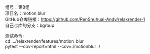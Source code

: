 组号：第8组  
项目名：motion blur  
GitHub仓库链接：https://github.com/RenShuhuai-Andy/relaxrender-1  
自己仓库的分支：bgroup  

测试命令:  
cd .../relaxrender/features/motion_blur  
pytest --cov-report=html --cov=./motionblur ./

